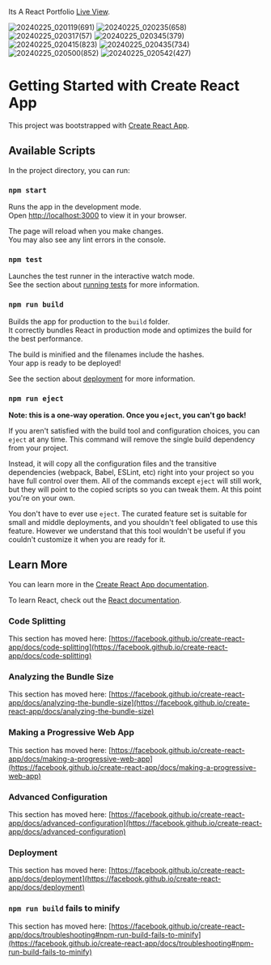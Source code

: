 Its A React Portfolio [Live View](https://mniprince.info).

![20240225_020119(691)](https://github.com/mniprince/React-Portfolio/assets/40088619/dcb66e41-988c-4564-ade7-ba12a977a403)
![20240225_020235(658)](https://github.com/mniprince/React-Portfolio/assets/40088619/4f33893e-1943-4557-b8d5-5ae85bb51110)
![20240225_020317(57)](https://github.com/mniprince/React-Portfolio/assets/40088619/1d4adc42-cc5b-4346-be28-4113e6ccc02c)
![20240225_020345(379)](https://github.com/mniprince/React-Portfolio/assets/40088619/efa3fc47-764f-43cc-9251-f6bb3c70e478)
![20240225_020415(823)](https://github.com/mniprince/React-Portfolio/assets/40088619/12465058-b60b-426c-9069-fa8e356e7b48)
![20240225_020435(734)](https://github.com/mniprince/React-Portfolio/assets/40088619/66dad132-b219-4c8e-8478-fcc30f341251)
![20240225_020500(852)](https://github.com/mniprince/React-Portfolio/assets/40088619/b09d885a-29e1-41c6-bcb7-acd64e69dc22)
![20240225_020542(427)](https://github.com/mniprince/React-Portfolio/assets/40088619/f704ba1f-b4b8-4479-9178-e77c2d103d95)

# Getting Started with Create React App

This project was bootstrapped with [Create React App](https://github.com/facebook/create-react-app).

## Available Scripts

In the project directory, you can run:

### `npm start`

Runs the app in the development mode.\
Open [http://localhost:3000](http://localhost:3000) to view it in your browser.

The page will reload when you make changes.\
You may also see any lint errors in the console.

### `npm test`

Launches the test runner in the interactive watch mode.\
See the section about [running tests](https://facebook.github.io/create-react-app/docs/running-tests) for more information.

### `npm run build`

Builds the app for production to the `build` folder.\
It correctly bundles React in production mode and optimizes the build for the best performance.

The build is minified and the filenames include the hashes.\
Your app is ready to be deployed!

See the section about [deployment](https://facebook.github.io/create-react-app/docs/deployment) for more information.

### `npm run eject`

**Note: this is a one-way operation. Once you `eject`, you can't go back!**

If you aren't satisfied with the build tool and configuration choices, you can `eject` at any time. This command will remove the single build dependency from your project.

Instead, it will copy all the configuration files and the transitive dependencies (webpack, Babel, ESLint, etc) right into your project so you have full control over them. All of the commands except `eject` will still work, but they will point to the copied scripts so you can tweak them. At this point you're on your own.

You don't have to ever use `eject`. The curated feature set is suitable for small and middle deployments, and you shouldn't feel obligated to use this feature. However we understand that this tool wouldn't be useful if you couldn't customize it when you are ready for it.

## Learn More

You can learn more in the [Create React App documentation](https://facebook.github.io/create-react-app/docs/getting-started).

To learn React, check out the [React documentation](https://reactjs.org/).

### Code Splitting

This section has moved here: [https://facebook.github.io/create-react-app/docs/code-splitting](https://facebook.github.io/create-react-app/docs/code-splitting)

### Analyzing the Bundle Size

This section has moved here: [https://facebook.github.io/create-react-app/docs/analyzing-the-bundle-size](https://facebook.github.io/create-react-app/docs/analyzing-the-bundle-size)

### Making a Progressive Web App

This section has moved here: [https://facebook.github.io/create-react-app/docs/making-a-progressive-web-app](https://facebook.github.io/create-react-app/docs/making-a-progressive-web-app)

### Advanced Configuration

This section has moved here: [https://facebook.github.io/create-react-app/docs/advanced-configuration](https://facebook.github.io/create-react-app/docs/advanced-configuration)

### Deployment

This section has moved here: [https://facebook.github.io/create-react-app/docs/deployment](https://facebook.github.io/create-react-app/docs/deployment)

### `npm run build` fails to minify

This section has moved here: [https://facebook.github.io/create-react-app/docs/troubleshooting#npm-run-build-fails-to-minify](https://facebook.github.io/create-react-app/docs/troubleshooting#npm-run-build-fails-to-minify)

